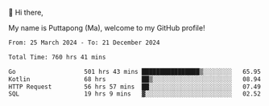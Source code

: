 👋 Hi there,

My name is Puttapong (Ma), welcome to my GitHub profile!

<!--START_SECTION:waka-->

```txt
From: 25 March 2024 - To: 21 December 2024

Total Time: 760 hrs 41 mins

Go                   501 hrs 43 mins ████████████████▒░░░░░░░░   65.95 %
Kotlin               68 hrs          ██▒░░░░░░░░░░░░░░░░░░░░░░   08.94 %
HTTP Request         56 hrs 57 mins  ██░░░░░░░░░░░░░░░░░░░░░░░   07.49 %
SQL                  19 hrs 9 mins   ▓░░░░░░░░░░░░░░░░░░░░░░░░   02.52 %
```

<!--END_SECTION:waka-->
